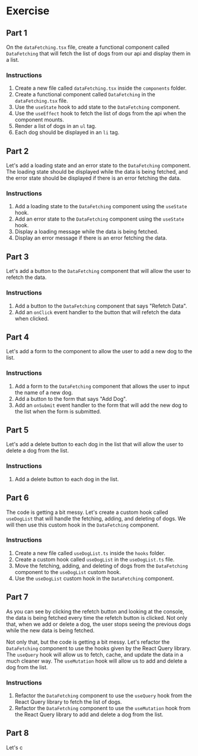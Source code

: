 # Exercise

## Part 1

On the `dataFetching.tsx` file, create a functional component called `DataFetching` that will fetch the list of dogs from our api and display them in a list.

### Instructions

1. Create a new file called `dataFetching.tsx` inside the `components` folder.
2. Create a functional component called `DataFetching` in the `dataFetching.tsx` file.
3. Use the `useState` hook to add state to the `DataFetching` component.
4. Use the `useEffect` hook to fetch the list of dogs from the api when the component mounts.
5. Render a list of dogs in an `ul` tag.
6. Each dog should be displayed in an `li` tag.


## Part 2

Let's add a loading state and an error state to the `DataFetching` component. The loading state should be displayed while the data is being fetched, and the error state should be displayed if there is an error fetching the data.

### Instructions

1. Add a loading state to the `DataFetching` component using the `useState` hook.
2. Add an error state to the `DataFetching` component using the `useState` hook.
3. Display a loading message while the data is being fetched.
4. Display an error message if there is an error fetching the data.

## Part 3

Let's add a button to the `DataFetching` component that will allow the user to refetch the data.

### Instructions

1. Add a button to the `DataFetching` component that says "Refetch Data".
2. Add an `onClick` event handler to the button that will refetch the data when clicked.

## Part 4

Let's add a form to the component to allow the user to add a new dog to the list.

### Instructions

1. Add a form to the `DataFetching` component that allows the user to input the name of a new dog.
2. Add a button to the form that says "Add Dog".
3. Add an `onSubmit` event handler to the form that will add the new dog to the list when the form is submitted.

## Part 5

Let's add a delete button to each dog in the list that will allow the user to delete a dog from the list.

### Instructions

1. Add a delete button to each dog in the list.

## Part 6

The code is getting a bit messy. Let's create a custom hook called `useDogList` that will handle the fetching, adding, and deleting of dogs. We will then use this custom hook in the `DataFetching` component.

### Instructions

1. Create a new file called `useDogList.ts` inside the `hooks` folder.
2. Create a custom hook called `useDogList` in the `useDogList.ts` file.
3. Move the fetching, adding, and deleting of dogs from the `DataFetching` component to the `useDogList` custom hook.
4. Use the `useDogList` custom hook in the `DataFetching` component.



## Part 7

As you can see by clicking the refetch button and looking at the console, the data is being fetched every time the refetch button is clicked. Not only that, when we add or delete a dog, the user stops seeing the previous dogs while the new data is being fetched.

Not only that, but the code is getting a bit messy. Let's refactor the `DataFetching` component to use the hooks given by the React Query library. The `useQuery` hook will allow us to fetch, cache, and update the data in a much cleaner way. The `useMutation` hook will allow us to add and delete a dog from the list.

### Instructions

1. Refactor the `DataFetching` component to use the `useQuery` hook from the React Query library to fetch the list of dogs.
2. Refactor the `DataFetching` component to use the `useMutation` hook from the React Query library to add and delete a dog from the list.

## Part 8

Let's c